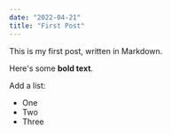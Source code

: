 ```yaml
---
date: "2022-04-21"
title: "First Post"
---
```


This is my first post, written in Markdown.

Here's some **bold text**.

Add a list:

- One
- Two
- Three
